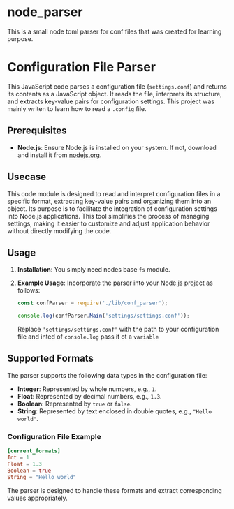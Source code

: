 # node_parser
This is a small node toml parser for conf files that was created for learning purpose.
# Configuration File Parser

This JavaScript code parses a configuration file (`settings.conf`) and returns its contents as a JavaScript object. It reads the file, interprets its structure, and extracts key-value pairs for configuration settings.
This project was mainly writen to learn how to read a `.config` file.

## Prerequisites

- **Node.js**: Ensure Node.js is installed on your system. If not, download and install it from [nodejs.org](https://nodejs.org/).

## Usecase
This code module is designed to read and interpret configuration files in a specific format, extracting key-value pairs and organizing them into an object. Its purpose is to facilitate the integration of configuration settings into Node.js applications. This tool simplifies the process of managing settings, making it easier to customize and adjust application behavior without directly modifying the code.

## Usage

1. **Installation**: You simply need nodes base `fs` module.

2. **Example Usage**: Incorporate the parser into your Node.js project as follows:

   ```javascript
   const confParser = require('./lib/conf_parser');

   console.log(confParser.Main('settings/settings.conf'));
   ```

   Replace `'settings/settings.conf'` with the path to your configuration file and inted of `console.log` pass it ot a `variable`

## Supported Formats

The parser supports the following data types in the configuration file:

- **Integer**: Represented by whole numbers, e.g., `1`.
- **Float**: Represented by decimal numbers, e.g., `1.3`.
- **Boolean**: Represented by `true` or `false`.
- **String**: Represented by text enclosed in double quotes, e.g., `"Hello world"`.

### Configuration File Example

```conf
[current_formats]
Int = 1
Float = 1.3
Boolean = true
String = "Hello world"
```

The parser is designed to handle these formats and extract corresponding values appropriately.
